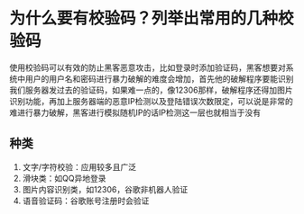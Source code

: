 # 为什么要有校验码？列举出常用的几种校验码

使用校验码可以有效的防止黑客恶意攻击，比如登录时添加验证码，黑客想要对系统中用户的用户名和密码进行暴力破解的难度会增加，首先他的破解程序要能识别我们服务器发过去的验证码，如果难一点的，像12306那样，破解程序还得加图片识别功能，再加上服务器端的恶意IP检测以及登陆错误次数限定，可以说是非常的难进行暴力破解，黑客进行模拟随机IP的话IP检测这一层也就相当于没有

## 种类

1. 文字/字符校验：应用较多且广泛
2. 滑块类：如QQ异地登录
3. 图片内容识别类，如12306，谷歌非机器人验证
4. 语音验证码：谷歌账号注册时会验证
